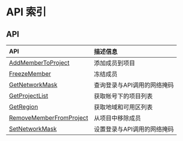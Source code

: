 # API 索引

## API

| API | 描述信息 |
|:---|:---|
|[AddMemberToProject](api/uaccount-api/add_member_to_project)|添加成员到项目|
|[FreezeMember](api/uaccount-api/freeze_member)|冻结成员|
|[GetNetworkMask](api/uaccount-api/get_network_mask)|查询登录与API调用的网络掩码|
|[GetProjectList](api/uaccount-api/get_project_list)|获取帐号下的项目列表|
|[GetRegion](api/uaccount-api/get_region)|获取地域和可用区列表|
|[RemoveMemberFromProject](api/uaccount-api/remove_member_from_project)|从项目中移除成员|
|[SetNetworkMask](api/uaccount-api/set_network_mask)|设置登录与API调用的网络掩码|

